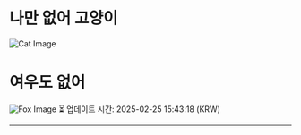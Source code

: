 
# 나만 없어 고양이

![Cat Image](https://cdn2.thecatapi.com/images/d55E_KMKZ.jpg)

# 여우도 없어
![Fox Image](https://randomfox.ca/images/104.jpg)
⏳ 업데이트 시간: 2025-02-25 15:43:18 (KRW)

---
